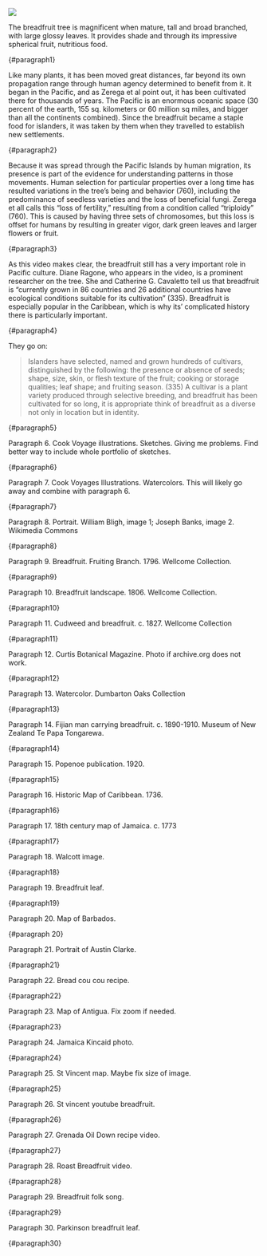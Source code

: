 <a href="https://www.juncture-digital.org"><img src="https://juncture-digital.github.io/juncture/static/images/ve-button.png"></a>

<param ve-config
 title="The Breadfruit's Reinvention: Pacific to Caribbean"
 source-image="https://upload.wikimedia.org/wikipedia/commons/9/93/Breadfruit_1.jpg"
 banner="https://upload.wikimedia.org/wikipedia/commons/7/7d/Breadfruit_artocarpus_altilis_%283591096448%29.jpg"
 author="Elaine Savory"
 layout="vertical">

The breadfruit tree is magnificent when mature, tall and broad branched, with large glossy leaves.  It provides shade and through its impressive spherical fruit, nutritious food.
<param ve-image url="breadfruitMongabay.jpg" fit="contain" title="A breadfruit tree in Southeast Asia" attribution="Pixabay" license="public domain">
{#paragraph1}

Like many plants, it has been moved great distances, far beyond its own propagation range  through human agency determined to benefit from it. It began in the Pacific, and as Zerega et al point out, it has been cultivated there for thousands of years. The Pacific is an enormous oceanic space (30 percent  of the earth, 155 sq. kilometers or 60 million sq miles, and bigger than all the continents combined). Since the breadfruit became a staple food for islanders, it was taken by them when they travelled to establish new settlements.
<param ve-image url="https://iiif-prod.nypl.org/index.php?id=1404034&t=g" title="Map of Pacific Islands, 1816." fit="contain" attribution="New York Public Library" license="public domain">
{#paragraph2}

Because it was spread through the Pacific Islands by human migration, its presence is part of the evidence for understanding patterns in those movements. Human selection for particular properties over a long time has resulted variations in the tree’s being and behavior  (760), including the predominance of seedless varieties and the loss of beneficial fungi. Zerega et all calls this “loss of fertility,” resulting from a condition called “triploidy” (760). This is caused by having three sets of chromosomes, but this loss is offset for humans by  resulting in greater vigor, dark green leaves and larger flowers or fruit.
<param ve-video vid="Vb8_f1K6FZA" fit="contain">
{#paragraph3}

As this video makes clear, the breadfruit still has a very important role in Pacific culture. Diane Ragone, who appears in the video, is a prominent researcher on the tree. She and Catherine G. Cavaletto tell us that breadfruit is “currently grown in 86 countries and 26 additional countries have ecological conditions suitable for its cultivation” (335).    Breadfruit is especially popular in the Caribbean, which is why its’ complicated history there is particularly important. 
<param ve-image url="worldSuitabilityMap.png" fit="contain" title="World Suitability Map" attribution="Mausio et al. 2020" license="https://creativecommons.org/licenses/by/4.0/">
{#paragraph4}

They go on:
> Islanders have selected, named and grown hundreds of cultivars, distinguished by the following: the presence or absence of seeds; shape, size, skin, or flesh texture of the fruit; cooking or storage qualities; leaf shape; and fruiting season. (335)
A cultivar is a plant variety produced through selective breeding, and breadfruit has been cultivated for so long, it is appropriate think of breadfruit as a diverse not only in location but in identity.
<param ve-map center="-17.383881, 177.113873" zoom=4>
{#paragraph5}

Paragraph 6. Cook Voyage illustrations. Sketches. Giving me problems. Find better way to include whole portfolio of sketches.
<param ve-image url="Parkinson1.jpg" title="Parkinson illustrations from Cook Voyage, 1768-1771" attribution="Natural History Museum, London" license="public domain">
{#paragraph6}

Paragraph 7. Cook Voyages Illustrations. Watercolors. This will likely go away and combine with paragraph 6.
<param ve-image url="ParkinsonWater.jpg" title="Parkinson Water Color from Cook First Voyage, 1768-1771" attribution="Natural History Museum, London" fi="contain" license="public domain">
{#paragraph7}

Paragraph 8. Portrait. William Bligh, image 1; Joseph Banks, image 2. Wikimedia Commons
<param ve-image url="https://upload.wikimedia.org/wikipedia/commons/9/9c/William_Bligh%2C_1791.jpg" title="Portrait of Rear Admiral Captain William Bligh, 1791." fit="contain" attribution="Wikimedia Commons" license="public domain">
<param ve-image url="https://upload.wikimedia.org/wikipedia/commons/6/6e/Joseph_Banks_1773_Reynolds.jpg" title="Portrait of Sir Joseph Banks, 1733." fit="contain" attribution="Wikimedia Commons" license="public domain">
{#paragraph8}

Paragraph 9. Breadfruit. Fruiting Branch. 1796. Wellcome Collection.
<param ve-image url="https://iiif.wellcomecollection.org/image/V0044288/full/full/0/default.jpg" title="Fruiting Branch. Coloured etching by J. Pass, c. 1796, after J. Ihle." attribution="Wellcome Collection" license="public domain" fit="contain">
{#paragraph9}

Paragraph 10. Breadfruit landscape. 1806. Wellcome Collection.
<param ve-image url="https://iiif.wellcomecollection.org/image/V0043227/full/full/0/default.jpg" title="Breadfruit Landscape. Coloured aquatint by W. Daniell, c. 1809, after himself." attribution="Wellcome Collection" license="public domain" fit="contain">
{#paragraph10}

Paragraph 11. Cudweed and breadfruit. c. 1827. Wellcome Collection
<param ve-image url="cudweedAndBreadfruit.jpg" fit="contain" title="Mandrake, Cudweed, and Breadfruit, c. 1827" attribution="Wellcome Collection" license="public domain">
{#paragraph11}

Paragraph 12. Curtis Botanical Magazine. Photo if archive.org does not work.
<param ve-iframe src="https://archive.org/details/mobot31753002721287/page/2869/mode/2up?view=theater">
{#paragraph12}

Paragraph 13. Watercolor. Dumbarton Oaks Collection
<param ve-image url="breadfruitDO.jpg" title="Breadfruit botanical illustration. Watercolor. Album of watercolors of Asian fruits and flowers, between 1798 and 1850?" fit="contain" attribution="Dumbarton Oaks">
{#paragraph13}

Paragraph 14. Fijian man carrying breadfruit. c. 1890-1910. Museum of New Zealand Te Papa Tongarewa.
<param ve-image url="fijianMan.jpg" title="Fijian Man carrying breadfruit c. 1890-1910" fit=contain attribution="Museum of New Zealand Te Papa Tongarewa" license="public domain">
{#paragraph14}

Paragraph 15. Popenoe publication. 1920.
<param ve-iframe src="https://archive.org/details/manualoftropical00poperich/page/406/mode/2up?view=theater">
{#paragraph15}

Paragraph 16. Historic Map of <span data-mouseover-image-zoomto="984,1,1576,1319">Caribbean</span>. 1736.
<param ve-image url="https://iiif-prod.nypl.org/index.php?id=1630435&t=v" title="Map of West Indies, 1736" fit="contain" attribution="New York Public Library" license="public domain">
{#paragraph16}

Paragraph 17. 18th century map of Jamaica. c. 1773
<param ve-image url="https://tile.loc.gov/image-services/iiif/service:gmd:gmd4:g4960:g4960:ar192800/full/pct:25/0/default.jpg" title="Map of the island of Jamaica c. 1770" fit="contain" attribution="Library of Congress" license="public domain">
{#paragraph17}

Paragraph 18. Walcott image.
<param ve-image url="https://upload.wikimedia.org/wikipedia/commons/a/af/Derek_Walcott.jpg" title="Photograph of Derek Walcott" fit="contain" attribution="Bert Nienhuis, Wikimedia Commons" license="https://creativecommons.org/licenses/by-sa/3.0/deed.en">
{#paragraph18}

Paragraph 19. Breadfruit leaf.
<param ve-image url="https://upload.wikimedia.org/wikipedia/commons/9/9f/Starr-130316-2537-Artocarpus_altilis-leaves-Huelo-Maui_%2825207536705%29.jpg" fit="contain" title="Leaf of breadfruit." attribution="Forest and Kim Starr, Wikimedia Commons" license="https://creativecommons.org/licenses/by/3.0/">
{#paragraph19}

Paragraph 20. Map of Barbados.
<param ve-image url="https://tile.loc.gov/image-services/iiif/service:gmd:gmd5:g5140:g5140:ct002725/full/pct:25/0/default.jpg" title="Map of Barbados, Library of Congress, 1980" fit="contain" attribution="Library of Congress" license="public domain">
{#paragraph 20}

Paragraph 21. Portrait of Austin Clarke.
<param ve-image url="https://upload.wikimedia.org/wikipedia/commons/7/7f/Austin_Clarke.jpg" title="Austin Clarke speaking at event." fit="contain" attribution="Andrew Currie, Wikimedia Commons" license="https://creativecommons.org/licenses/by/2.0/deed.en">
{#paragraph21}

Paragraph 22. Bread cou cou recipe.
<param ve-video vid="b68OdOa1nX0" fit="contain">
{#paragraph22}

Paragraph 23. Map of Antigua. Fix zoom if needed.
<param ve-map center="17.321238, -61.799933" zoom=4>
{#paragraph23}

Paragraph 24. Jamaica Kincaid photo.
<param ve-image url="https://upload.wikimedia.org/wikipedia/commons/f/f9/Jamaica_Kincaid.jpg" title="Jamaica Kincaid speaking at the Göteborg Book Fair in September 2019." fit="contain" attribution="Vogler, Wikimedia Commons" license="https://creativecommons.org/licenses/by-sa/4.0/deed.en">
{#paragraph24}

Paragraph 25. St Vincent map. Maybe fix size of image.
<param ve-image url="https://www.cia.gov/the-world-factbook/static/maps/VC-map.jpg" title="Map of St. Vincent" fit="contain" attribution="Central Intelligence Agency" license="public domain">
{#paragraph25}

Paragraph 26. St vincent youtube breadfruit.
<param ve-video vid="hgbfPEbH8nE" fit="contain">
{#paragraph26}

Paragraph 27. Grenada Oil Down recipe video.
<param ve-video vid="Xc-vzkFGZDo" fit="contain">
{#paragraph27}

Paragraph 28. Roast Breadfruit video.
<param ve-video vid="eYVWuXKEwDs" fit="contain">
{#paragraph28}

Paragraph 29. Breadfruit folk song.
<param ve-video vid="fyhtP_IQPsA" fit="contain">
{#paragraph29}

Paragraph 30. Parkinson breadfruit leaf.
<param ve-image url="Parkinson5.jpg" title="Parkinson leaf sketch, Cook Voyages 1768-1771." fit="contain" attribution="Natural History Museum, London" license="public domain">
{#paragraph30}
